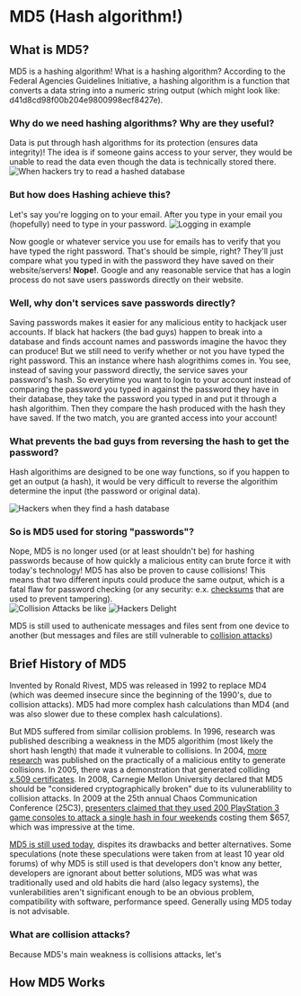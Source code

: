 # MD5 (Hash algorithm!)

## What is MD5?
MD5 is a hashing algorithm! What is a hashing algorithm? According to the Federal Agencies Guidelines Initiative, a hashing algorithm is a function that converts a data string into a numeric string output (which might look like: d41d8cd98f00b204e9800998ecf8427e). 

### Why do we need hashing algorithms? Why are they useful?
Data is put through hash algorithms for its protection (ensures data integrity)! The idea is if someone gains access to your server, they would be unable to read the data even though the data is technically stored there. 
![When hackers try to read a hashed database](https://github.com/Stuycs-K/final-project-09-gao-rachel-ciu-nathaniel/blob/main/pictures/What%20is%20this!.png)

### But how does Hashing achieve this? 
Let's say you're logging on to your email. After you type in your email you (hopefully) need to type in your password.
![Logging in example](https://github.com/Stuycs-K/final-project-09-gao-rachel-ciu-nathaniel/blob/main/pictures/Logging%20in.png)

Now google or whatever service you use for emails has to verify that you have typed the right password. That's should be simple, right? They'll just compare what you typed in with the password they have saved on their website/servers! __**Nope!**__. Google and any reasonable service that has a login process do not save users passwords directly on their website. 

### Well, why don't services save passwords directly?
Saving passwords makes it easier for any malicious entity to hackjack user accounts. If black hat hackers (the bad guys) happen to break into a database and finds account names and passwords imagine the havoc they can produce! But we still need to verify whether or not you have typed the right password. This an instance where hash alogrithims comes in. You see, instead of saving your password directly, the service saves your password's hash. So everytime you want to login to your account instead of comparing the password you typed in against the password they have in their database, they take the password you typed in and put it through a hash algorithim. Then they compare the hash produced with the hash they have saved. If the two match, you are granted access into your account!

### What prevents the bad guys from reversing the hash to get the password?
Hash algorithims are designed to be one way functions, so if you happen to get an output (a hash), it would be very difficult to reverse the algorithim determine the input (the password or original data). 

![Hackers when they find a hash database](https://github.com/Stuycs-K/final-project-09-gao-rachel-ciu-nathaniel/blob/main/pictures/Ah%20No%20Hashes%202.png)


### So is MD5 used for storing "passwords"?
Nope, MD5 is no longer used (or at least shouldn't be) for hashing passwords because of how quickly a malicious entity can brute force it with today's technology! MD5 has also be proven to cause collisions! This means that two different inputs could produce the same output, which is a fatal flaw for password checking (or any security: e.x. [checksums](https://www.techtarget.com/searchsecurity/definition/checksum#How%20to%20check%20a%20MD5%20checksum) that are used to prevent tampering).  
![Collision Attacks be like](https://github.com/Stuycs-K/final-project-09-gao-rachel-ciu-nathaniel/blob/main/pictures/Collision%20Attacks%20be%20like.png) 
![Hackers Delight](https://github.com/Stuycs-K/final-project-09-gao-rachel-ciu-nathaniel/blob/main/pictures/But%20It's%20MD5.png)

MD5 is still used to authenicate messages and files sent from one device to another (but messages and files are still vulnerable to [collision attacks](https://www.gomyitguy.com/blog-news-updates/hash-collision-attacks)) 

## Brief History of MD5
Invented by Ronald Rivest, MD5 was released in 1992 to replace MD4 (which was deemed insecure since the beginning of the 1990's, due to collision attacks). MD5 had more complex hash calculations than MD4 (and was also slower due to these complex hash calculations).

But MD5 suffered from similar collision problems. In 1996, research was published describing a weakness in the MD5 algorithim (most likely the short hash length) that made it vulnerable to collisions. In 2004, [more research](https://eprint.iacr.org/2004/199.pdf) was published on the practically of a malicious entity to generate collisions. In 2005, there was a demonstration that generated colliding [x.509 certificates](https://www.ssl.com/faqs/what-is-an-x-509-certificate/). In 2008, Carnegie Mellon University declared that MD5 should be "considered cryptographically broken" due to its vulunerablility to collision attacks. In 2009 at the 25th annual Chaos Communication Conference (25C3), [presenters claimed that they used 200 PlayStation 3 game consoles to attack a single hash in four weekends](https://www.speedguide.net/news/md5-is-officially-insecure-hackers-break-ssl-certificates-2752) costing them $657, which was impressive at the time.

[MD5 is still used today](https://www.zdnet.com/article/a-quarter-of-major-cmss-use-outdated-md5-as-the-default-password-hashing-scheme/), dispites its drawbacks and better alternatives. Some speculations (note these speculations were taken from at least 10 year old forums) of why MD5 is still used is that developers don't know any better, developers are ignorant about better solutions, MD5 was what was traditionally used and old habits die hard (also legacy systems), the vunlerabilities aren't significant enough to be an obvious problem, compatibility with software, performance speed. Generally using MD5 today is not advisable. 

### What are collision attacks?
Because MD5's main weakness is collisions attacks, let's 

## How MD5 Works

